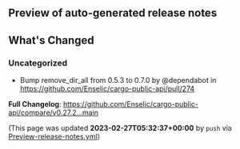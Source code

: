 ## Preview of auto-generated release notes
<!-- Release notes generated using configuration in .github/release.yml at main -->

## What's Changed
### Uncategorized
* Bump remove_dir_all from 0.5.3 to 0.7.0 by @dependabot in https://github.com/Enselic/cargo-public-api/pull/274


**Full Changelog**: https://github.com/Enselic/cargo-public-api/compare/v0.27.2...main


(This page was updated **2023-02-27T05:32:37+00:00** by `push` via [Preview-release-notes.yml](https://github.com/Enselic/cargo-public-api/actions/runs/4279263407))
